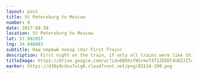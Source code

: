 ```yaml
---
layout: post
title: St Petersburg to Moscow
number: 9
date: 2017-08-30
location: St Petersburg to Moscow
lat: 57.982057
lng: 34.048883
subtitle: Наш первый поезд (Our First Train)
description: First night on the train, if only all trains were like this!
titleImage: https://drive.google.com/uc?id=0B9XzfNSrmvT4T1ZDZDl4UHZJZTA
marker: https://d30y9cdsu7xlg0.cloudfront.net/png/81514-200.png
---
```

